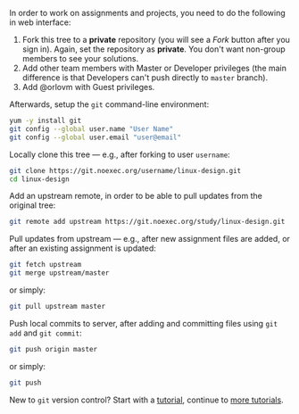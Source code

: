 In order to work on assignments and projects, you need to do the following in web interface:

1. Fork this tree to a **private** repository (you will see a *Fork* button after you sign in).
   Again, set the repository as **private**. You don't want non-group members to see your solutions.
2. Add other team members with Master or Developer privileges
   (the main difference is that Developers can't push directly to `master` branch).
3. Add @orlovm with Guest privileges.

Afterwards, setup the `git` command-line environment:

```bash
yum -y install git
git config --global user.name "User Name"
git config --global user.email "user@email"
```

Locally clone this tree — e.g., after forking to user `username`:

```bash
git clone https://git.noexec.org/username/linux-design.git
cd linux-design
```

Add an upstream remote, in order to be able to pull updates from the original tree:

```bash
git remote add upstream https://git.noexec.org/study/linux-design.git
```

Pull updates from upstream — e.g., after new assignment files are added, or after
an existing assignment is updated:

```bash
git fetch upstream
git merge upstream/master
```
or simply:
```bash
git pull upstream master
```

Push local commits to server, after adding and committing files using `git add` and `git commit`:

```bash
git push origin master
```
or simply:
```bash
git push
```

New to `git` version control?
Start with a [tutorial](https://git-scm.com/docs/gittutorial),
continue to [more tutorials](https://www.atlassian.com/git/tutorials/).

